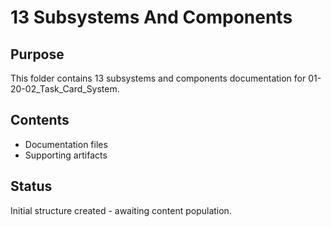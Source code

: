 # 13 Subsystems And Components

## Purpose
This folder contains 13 subsystems and components documentation for 01-20-02_Task_Card_System.

## Contents
- Documentation files
- Supporting artifacts

## Status
Initial structure created - awaiting content population.
